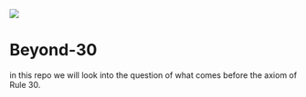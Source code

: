 ![](https://github.com/user/test.jpg)
# Beyond-30
in this repo we will look into the question of what comes before the axiom of Rule 30.
